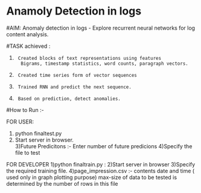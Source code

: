 # Anamoly Detection in logs
#AIM: 
  Anomaly detection in logs - Explore recurrent neural networks for log content analysis. 
  
  
  
#TASK achieved :         
  1)      Created blocks of text representations using features 
           Bigrams, timestamp statistics, word counts, paragraph vectors. 

  2)      Created time series form of vector sequences 

  3)      Trained RNN and predict the next sequence. 

  4)      Based on prediction, detect anomalies. 
  
#How to Run :- 

FOR USER:
1) python finaltest.py   
2) Start server in browser.   
3)Future Predicitons :- Enter number of future predicions
4)Specify the file to test


FOR DEVELOPER
1)python finaltrain.py :
2)Start server in browser
3)Specify the  required training file.
4)page_impression.csv  :-  contents date and time (  used only in graph plotting purpose)
			       max-size of data to be tested is determined by the number of rows in this 			       file

